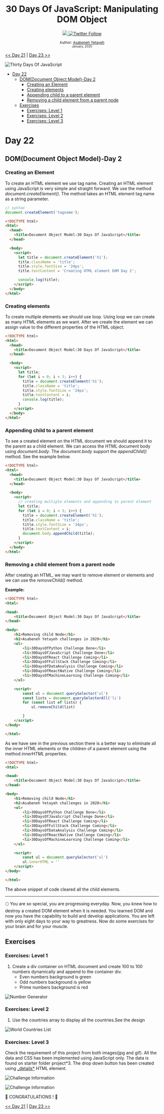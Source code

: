 <div align="center">
  <h1> 30 Days Of JavaScript: Manipulating DOM Object</h1>
  <a class="header-badge" target="_blank" href="https://www.linkedin.com/in/asabeneh/">
  <img src="https://img.shields.io/badge/style--5eba00.svg?label=LinkedIn&logo=linkedin&style=social">
  </a>
  <a class="header-badge" target="_blank" href="https://twitter.com/Asabeneh">
  <img alt="Twitter Follow" src="https://img.shields.io/twitter/follow/asabeneh?style=social">
  </a>

<sub>Author:
<a href="https://www.linkedin.com/in/asabeneh/" target="_blank">Asabeneh
Yetayeh</a><br> <small> January, 2020</small> </sub>

</div>

[<< Day 21](../21_Day_DOM/21_day_dom.md) |
[Day 23 >>](../23_Day_Event_listeners/23_day_event_listeners.md)

![Thirty Days Of JavaScript](../images/banners/day_1_22.png)

- [Day 22](#day-22)
  - [DOM(Document Object Model)-Day 2](#domdocument-object-model-day-2)
    - [Creating an Element](#creating-an-element)
    - [Creating elements](#creating-elements)
    - [Appending child to a parent element](#appending-child-to-a-parent-element)
    - [Removing a child element from a parent node](#removing-a-child-element-from-a-parent-node)
  - [Exercises](#exercises)
    - [Exercises: Level 1](#exercises-level-1)
    - [Exercises: Level 2](#exercises-level-2)
    - [Exercises: Level 3](#exercises-level-3)

# Day 22

## DOM(Document Object Model)-Day 2

### Creating an Element

To create an HTML element we use tag name. Creating an HTML element
using JavaScript is very simple and straight forward. We use the
method _document.createElement()_. The method takes an HTML element
tag name as a string parameter.

```js
// syntax
document.createElement('tagname');
```

```html
<!DOCTYPE html>
<html>
  <head>
    <title>Document Object Model:30 Days Of JavaScript</title>
  </head>

  <body>
    <script>
      let title = document.createElement('h1');
      title.className = 'title';
      title.style.fontSize = '24px';
      title.textContent = 'Creating HTML element DOM Day 2';

      console.log(title);
    </script>
  </body>
</html>
```

### Creating elements

To create multiple elements we should use loop. Using loop we can
create as many HTML elements as we want. After we create the element
we can assign value to the different properties of the HTML object.

```html
<!DOCTYPE html>
<html>
  <head>
    <title>Document Object Model:30 Days Of JavaScript</title>
  </head>

  <body>
    <script>
      let title;
      for (let i = 0; i < 3; i++) {
        title = document.createElement('h1');
        title.className = 'title';
        title.style.fontSize = '24px';
        title.textContent = i;
        console.log(title);
      }
    </script>
  </body>
</html>
```

### Appending child to a parent element

To see a created element on the HTML document we should append it to
the parent as a child element. We can access the HTML document body
using _document.body_. The _document.body_ support the _appendChild()_
method. See the example below.

```html
<!DOCTYPE html>
<html>
  <head>
    <title>Document Object Model:30 Days Of JavaScript</title>
  </head>

  <body>
    <script>
      // creating multiple elements and appending to parent element
      let title;
      for (let i = 0; i < 3; i++) {
        title = document.createElement('h1');
        title.className = 'title';
        title.style.fontSize = '24px';
        title.textContent = i;
        document.body.appendChild(title);
      }
    </script>
  </body>
</html>
```

### Removing a child element from a parent node

After creating an HTML, we may want to remove element or elements and
we can use the _removeChild()_ method.

**Example:**

```html
<!DOCTYPE html>
<html>

<head>
    <title>Document Object Model:30 Days Of JavaScript</title>
</head>

<body>
    <h1>Removing child Node</h1>
    <h2>Asabeneh Yetayeh challenges in 2020</h1>
    <ul>
        <li>30DaysOfPython Challenge Done</li>
        <li>30DaysOfJavaScript Challenge Done</li>
        <li>30DaysOfReact Challenge Coming</li>
        <li>30DaysOfFullStack Challenge Coming</li>
        <li>30DaysOfDataAnalysis Challenge Coming</li>
        <li>30DaysOfReactNative Challenge Coming</li>
        <li>30DaysOfMachineLearning Challenge Coming</li>
    </ul>

    <script>
        const ul = document.querySelector('ul')
        const lists = document.querySelectorAll('li')
        for (const list of lists) {
            ul.removeChild(list)

        }
    </script>
</body>

</html>
```

As we have see in the previous section there is a better way to
eliminate all the inner HTML elements or the children of a parent
element using the method _innerHTML_ properties.

```html
<!DOCTYPE html>
<html>

<head>
    <title>Document Object Model:30 Days Of JavaScript</title>
</head>

<body>
    <h1>Removing child Node</h1>
    <h2>Asabeneh Yetayeh challenges in 2020</h1>
    <ul>
        <li>30DaysOfPython Challenge Done</li>
        <li>30DaysOfJavaScript Challenge Done</li>
        <li>30DaysOfReact Challenge Coming</li>
        <li>30DaysOfFullStack Challenge Coming</li>
        <li>30DaysOfDataAnalysis Challenge Coming</li>
        <li>30DaysOfReactNative Challenge Coming</li>
        <li>30DaysOfMachineLearning Challenge Coming</li>
    </ul>

    <script>
        const ul = document.querySelector('ul')
        ul.innerHTML = ''
    </script>
</body>

</html>
```

The above snippet of code cleared all the child elements.

---

🌕 You are so special, you are progressing everyday. Now, you knew how
to destroy a created DOM element when it is needed. You learned DOM
and now you have the capability to build and develop applications. You
are left with only eight days to your way to greatness. Now do some
exercises for your brain and for your muscle.

## Exercises

### Exercises: Level 1

1. Create a div container on HTML document and create 100 to 100
   numbers dynamically and append to the container div.
   - Even numbers background is green
   - Odd numbers background is yellow
   - Prime numbers background is red

![Number Generator](./../images/projects/dom_min_project_day_number_generators_2.1.png)

### Exercises: Level 2

1. Use the countries array to display all the countries.See the design

![World Countries List](./../images/projects/dom_min_project_countries_aray_day_2.2.png)

### Exercises: Level 3

Check the requirement of this project from both images(jpg and gif).
All the data and CSS has been implemented using JavaScript only. The
data is found on starter folder project*3. The drop down button has
been created using
[\_details*](https://www.w3schools.com/tags/tag_details.asp) HTML
element.

![Challenge Information](./../images/projects/dom_mini_project_challenge_info_day_2.3.gif)

![Challenge Information](./../images/projects/dom_mini_project_challenge_info_day_2.3.png)

🎉 CONGRATULATIONS ! 🎉

[<< Day 21](../21_Day_DOM/21_day_dom.md) |
[Day 23 >>](../23_Day_Event_listeners/23_day_event_listeners.md)
